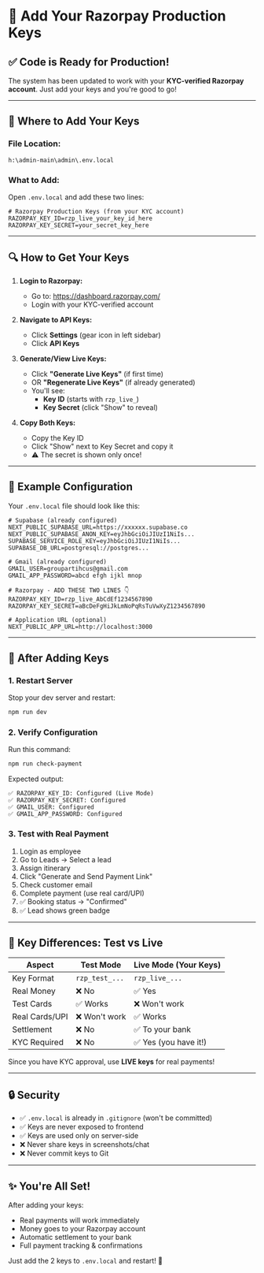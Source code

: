 # 🔑 Add Your Razorpay Production Keys

## ✅ Code is Ready for Production!

The system has been updated to work with your **KYC-verified Razorpay account**. Just add your keys and you're good to go!

---

## 📍 Where to Add Your Keys

### File Location:
```
h:\admin-main\admin\.env.local
```

### What to Add:

Open `.env.local` and add these two lines:

```env
# Razorpay Production Keys (from your KYC account)
RAZORPAY_KEY_ID=rzp_live_your_key_id_here
RAZORPAY_KEY_SECRET=your_secret_key_here
```

---

## 🔍 How to Get Your Keys

1. **Login to Razorpay:**
   - Go to: https://dashboard.razorpay.com/
   - Login with your KYC-verified account

2. **Navigate to API Keys:**
   - Click **Settings** (gear icon in left sidebar)
   - Click **API Keys**

3. **Generate/View Live Keys:**
   - Click **"Generate Live Keys"** (if first time)
   - OR **"Regenerate Live Keys"** (if already generated)
   - You'll see:
     - **Key ID** (starts with `rzp_live_`)
     - **Key Secret** (click "Show" to reveal)

4. **Copy Both Keys:**
   - Copy the Key ID
   - Click "Show" next to Key Secret and copy it
   - ⚠️ The secret is shown only once!

---

## 📝 Example Configuration

Your `.env.local` file should look like this:

```env
# Supabase (already configured)
NEXT_PUBLIC_SUPABASE_URL=https://xxxxxx.supabase.co
NEXT_PUBLIC_SUPABASE_ANON_KEY=eyJhbGciOiJIUzI1NiIs...
SUPABASE_SERVICE_ROLE_KEY=eyJhbGciOiJIUzI1NiIs...
SUPABASE_DB_URL=postgresql://postgres...

# Gmail (already configured)
GMAIL_USER=groupartihcus@gmail.com
GMAIL_APP_PASSWORD=abcd efgh ijkl mnop

# Razorpay - ADD THESE TWO LINES 👇
RAZORPAY_KEY_ID=rzp_live_AbCdEf1234567890
RAZORPAY_KEY_SECRET=aBcDeFgHiJkLmNoPqRsTuVwXyZ1234567890

# Application URL (optional)
NEXT_PUBLIC_APP_URL=http://localhost:3000
```

---

## 🔄 After Adding Keys

### 1. Restart Server

Stop your dev server and restart:
```bash
npm run dev
```

### 2. Verify Configuration

Run this command:
```bash
npm run check-payment
```

Expected output:
```
✅ RAZORPAY_KEY_ID: Configured (Live Mode)
✅ RAZORPAY_KEY_SECRET: Configured
✅ GMAIL_USER: Configured
✅ GMAIL_APP_PASSWORD: Configured
```

### 3. Test with Real Payment

1. Login as employee
2. Go to Leads → Select a lead
3. Assign itinerary
4. Click "Generate and Send Payment Link"
5. Check customer email
6. Complete payment (use real card/UPI)
7. ✅ Booking status → "Confirmed"
8. ✅ Lead shows green badge

---

## 🎯 Key Differences: Test vs Live

| Aspect | Test Mode | Live Mode (Your Keys) |
|--------|-----------|----------------------|
| Key Format | `rzp_test_...` | `rzp_live_...` |
| Real Money | ❌ No | ✅ Yes |
| Test Cards | ✅ Works | ❌ Won't work |
| Real Cards/UPI | ❌ Won't work | ✅ Works |
| Settlement | ❌ No | ✅ To your bank |
| KYC Required | ❌ No | ✅ Yes (you have it!) |

Since you have KYC approval, use **LIVE keys** for real payments!

---

## 🔒 Security

- ✅ `.env.local` is already in `.gitignore` (won't be committed)
- ✅ Keys are never exposed to frontend
- ✅ Keys are used only on server-side
- ❌ Never share keys in screenshots/chat
- ❌ Never commit keys to Git

---

## ✨ You're All Set!

After adding your keys:
- Real payments will work immediately
- Money goes to your Razorpay account
- Automatic settlement to your bank
- Full payment tracking & confirmations

Just add the 2 keys to `.env.local` and restart! 🚀









